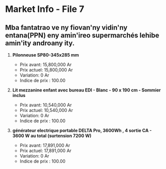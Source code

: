 # Market Info - File 7

## Mba fantatrao ve ny fiovan'ny vidin'ny entana(PPN) eny amin'ireo supermarchés lehibe amin'ity androany ity.

1. **Pilonneuse SP80-345x285 mm**
   - Prix avant: 15,800,000 Ar
   - Prix actuel: 15,800,000 Ar
   - Variation: 0 Ar
   - Indice de prix : 100.00

2. **Lit mezzanine enfant avec bureau EDI - Blanc - 90 x 190 cm - Sommier inclus**
   - Prix avant: 10,540,000 Ar
   - Prix actuel: 10,540,000 Ar
   - Variation: 0 Ar
   - Indice de prix : 100.00

3. **générateur electrique portable DELTA Pro, 3600Wh , 4 sortie CA - 3600 W au total (surtension 7200 W)**
   - Prix avant: 17,891,000 Ar
   - Prix actuel: 17,891,000 Ar
   - Variation: 0 Ar
   - Indice de prix : 100.00

